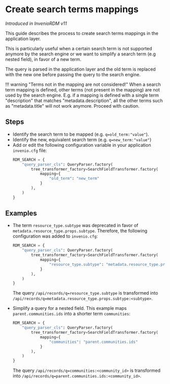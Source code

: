 # Create search terms mappings

*Introduced in InvenioRDM v11*

This guide describes the process to create search terms mappings in the application layer.

This is particularly useful when a certain search term is not supported anymore by the search engine or we want to simplify a search term (e.g nested field), in favor of a new term.

The query is parsed in the application layer and the old term is replaced with the new one before passing the query to the search engine.

!!! warning "Terms not in the mapping are not considered!"
    When a search term mapping is defined, other terms (not present in the mapping) are not used by the search engine.
    E.g. if a mapping is defined with a single term "description" that matches "metadata.description", all the other terms such as "metadata.title" will not work anymore.
    Proceed with caution.

## Steps

- Identify the search term to be mapped (e.g. `q=old_term:"value"`).
- Identify the new, equivalent search term (e.g. `q=new_term:"value"`)
- Add or edit the following configuration variable in your application `invenio.cfg` file:
    ```python
    RDM_SEARCH = {
        "query_parser_cls": QueryParser.factory(
            tree_transformer_factory=SearchFieldTransformer.factory(
                mapping={
                    "old_term": "new_term"
                }
            ),
        )
    }
    ```

## Examples

- The term `resource_type.subtype` was deprecated in favor of `metadata.resource_type.props.subtype`. Therefore, the following configuration was added to `invenio.cfg`:

    ```python
    RDM_SEARCH = {
        "query_parser_cls": QueryParser.factory(
            tree_transformer_factory=SearchFieldTransformer.factory(
                mapping={
                    "resource_type.subtype": "metadata.resource_type.props.subtype"
                }
            ),
        )
    }
    ```

    The query  `/api/records/q=resource_type.subtype` is transformed into `/api/records/q=metadata.resource_type.props.subtype:<subtype>`.

- Simplify a query for a nested field. This example maps `parent.communities.ids` into a shorter term `communities`:

    ```python
    RDM_SEARCH = {
        "query_parser_cls": QueryParser.factory(
            tree_transformer_factory=SearchFieldTransformer.factory(
                mapping={
                    "communities": "parent.communities.ids"
                }
            ),
        )
    }
    ```

    The query  `/api/records/q=communities:<community_id>` is transformed into `/api/records/q=parent.communities.ids:<community_id>`.
